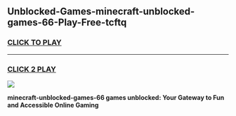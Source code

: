 
## Unblocked-Games-minecraft-unblocked-games-66-Play-Free-tcftq
<h3>
<a href="https://premium76.site?title=minecraft-unblocked-games-66&ref=18A1">CLICK TO PLAY</a></h3>
<hr>

<h3>
<a href="https://premium76.site?title=minecraft-unblocked-games-66&ref=18A1">CLICK 2 PLAY</a>
  
</h3>

<a href="https://premium76.site?title=minecraft-unblocked-games-66&ref=18A1"><img src="https://clearcache.store/games.png"></a>


**minecraft-unblocked-games-66 games unblocked: Your Gateway to Fun and Accessible Online Gaming**
